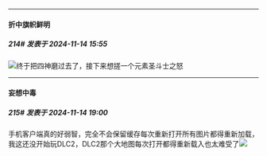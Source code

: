 ﻿
*****

####  折中旗帜鲜明  
##### 214#       发表于 2024-11-14 15:55

<img src="https://static.saraba1st.com/image/smiley/face2017/018.png" referrerpolicy="no-referrer">终于把四神磨过去了，接下来想搓一个元素圣斗士之怒


*****

####  妄想中毒  
##### 215#       发表于 2024-11-14 19:00

手机客户端真的好弱智，完全不会保留缓存每次重新打开所有图片都得重新加载，我这还没开始玩DLC2，DLC2那个大地图每次打开都得重新载入也太难受了<img src="https://static.saraba1st.com/image/smiley/face2017/001.png" referrerpolicy="no-referrer">

